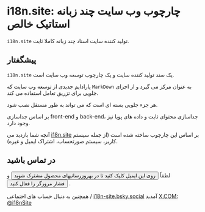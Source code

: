 # i18n.site: چارچوب وب سایت چند زبانه استاتیک خالص

`i18n.site` تولید کننده سایت اسناد چند زبانه کاملا ثابت.

## پیشگفتار

`i18n.site` یک سند تولید کننده سایت و یک چارچوب توسعه وب سایت است.

پارادایم جدیدی از توسعه وب سایت که `MarkDown` به عنوان مرکز می گیرد و از اجزای جلویی برای تزریق تعامل استفاده می کند.

هر جزء جلویی بسته ای است که می تواند به طور مستقل نصب شود.

بر اساس جداسازی front-end و back-end، جداسازی محتوای ثابت و داده های پویا نیز وجود دارد.

آنچه شما بازدید می [i18n.site](/) بر اساس این چارچوب ساخته شده است (از جمله سیستم کاربر، سیستم صورتحساب، اشتراک ایمیل و غیره).

## در تماس باشید

لطفاً <button onclick="mailsub()">روی این ایمیل کلیک کنید تا در بهروزرسانیهای محصول مشترک شوید</button> و <button onclick="webpush()">فشار مرورگر را فعال کنید</button> .

همچنین به دنبال حساب های اجتماعی / [i18n-site.bsky.social](https://bsky.app/profile/i18n-site.bsky.social) آمدید [X.COM: @i18nSite](https://x.com/i18nSite)